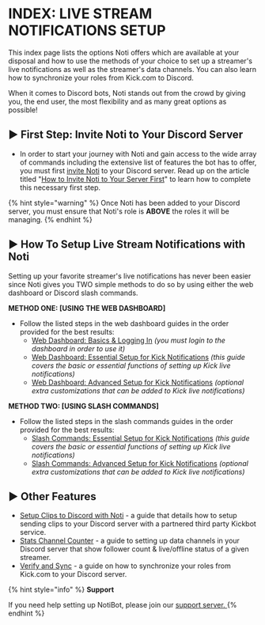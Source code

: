 # INDEX: LIVE STREAM NOTIFICATIONS SETUP

This index page lists the options Noti offers which are available at your disposal and how to use the methods of your choice to set up a streamer's live notifications as well as the streamer's data channels. You can also learn how to synchronize your roles from Kick.com to Discord.

When it comes to Discord bots, Noti stands out from the crowd by giving you, the end user, the most flexibility and as many great options as possible! 

## ► First Step: Invite Noti to Your Discord Server

<!--First Step: Add Noti by inviting it to your Discord server. -->
  * In order to start your journey with Noti and gain access to the wide array of commands including the extensive list of features the bot has to offer, you must first [invite Noti](https://notibot.app/invite) to your Discord server. Read up on the article titled "[How to Invite Noti to Your Server First](https://doc.notibot.app/how-to-set-up-live-stream-notis/invite-noti)" to learn how to complete this necessary first step.

{% hint style="warning" %}
Once Noti has been added to your Discord server, you must ensure that Noti's role is **ABOVE** the roles it will be managing.
{% endhint %}

## ► How To Setup Live Stream Notifications with Noti

Setting up your favorite streamer's live notifications has never been easier since Noti gives you TWO simple methods to do so by using either the web dashboard or Discord slash commands.

**METHOD ONE: [USING THE WEB DASHBOARD]** 
 * Follow the listed steps in the web dashboard guides in the order provided for the best results:
    * [Web Dashboard: Basics & Logging In](https://doc.notibot.app/kick-live-stream-noti-setup/kick-setup-with-web-dashboard/dashboard) *(you must login to the dashboard in order to use it)*
    * [Web Dashboard: Essential Setup for Kick Notifications](https://doc.notibot.app/kick-live-stream-noti-setup/kick-setup-with-web-dashboard/dashboard-setup-for-kick) *(this guide covers the basic or essential functions of setting up Kick live notifications)*
    * [Web Dashboard: Advanced Setup for Kick Notifications](https://doc.notibot.app/kick-live-stream-noti-setup/kick-setup-with-web-dashboard/dashboard-advanced-setup-for-kick) *(optional extra customizations that can be added to Kick live notifications)*

**METHOD TWO: [USING SLASH COMMANDS]** 
 * Follow the listed steps in the slash commands guides in the order provided for the best results:
    * [Slash Commands: Essential Setup for Kick Notifications](https://doc.notibot.app/kick-setup-with-slash-commands-optional/slash-commands-setup-for-kick) *(this guide covers the basic or essential functions of setting up Kick live notifications)*
    * [Slash Commands: Advanced Setup for Kick Notifications](setup/SlashCommands/https://doc.notibot.app/kick-setup-with-slash-commands-optional/slash-commands-advanced-setup-for-kick) *(optional extra customizations that can be added to Kick live notifications)*

## ► Other Features
 * [Setup Clips to Discord with Noti](https://doc.notibot.app/kick-other-features/setup-clips-to-discord-with-noti) - a guide that details how to setup sending clips to your Discord server with a partnered third party Kickbot service.
 * [Stats Channel Counter](https://doc.notibot.app/kick-other-features/stats_channel) - a guide to setting up data channels in your Discord server that show follower count & live/offline status  of a given streamer.
 * [Verify and Sync](https://doc.notibot.app/kick-other-features/verify-and-sync) - a guide on how to synchronize your roles from Kick.com to your Discord server.

{% hint style="info" %}
**Support**

If you need help setting up NotiBot, please join our [support server. ](https://discord.com/invite/xq6F6ZkUte)
{% endhint %}
